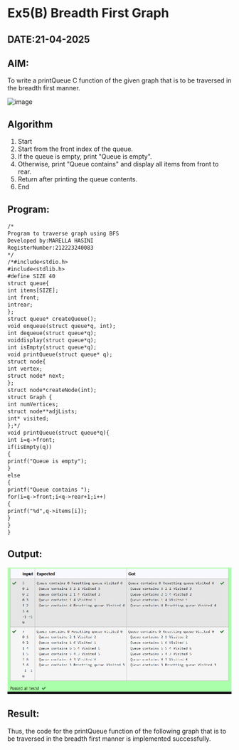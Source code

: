 # Ex5(B) Breadth First Graph
## DATE:21-04-2025
## AIM:
To write a printQueue C function of the given graph that is to be traversed in the breadth first manner.

![image](https://github.com/user-attachments/assets/f483f48c-6af0-4027-a993-01c108a50933)


## Algorithm
1. Start
2. Start from the front index of the queue.
3. If the queue is empty, print "Queue is empty".
4. Otherwise, print "Queue contains" and display all items from front to rear.
5. Return after printing the queue contents.
6. End

## Program:
```
/*
Program to traverse graph using BFS
Developed by:MARELLA HASINI 
RegisterNumber:212223240083 
*/
/*#include<stdio.h> 
#include<stdlib.h> 
#define SIZE 40
struct queue{
int items[SIZE]; 
int front;
intrear;
};
struct queue* createQueue();
void enqueue(struct queue*q, int); 
int dequeue(struct queue*q);
voiddisplay(struct queue*q); 
int isEmpty(struct queue*q);
void printQueue(struct queue* q);
struct node{ 
int vertex;
struct node* next;
};
struct node*createNode(int); 
struct Graph {
int numVertices; 
struct node**adjLists; 
int* visited;
};*/
void printQueue(struct queue*q){ 
int i=q->front;
if(isEmpty(q))
{
printf("Queue is empty");
}
else
{
printf("Queue contains "); 
for(i=q->front;i<q->rear+1;i++)
{
printf("%d",q->items[i]);
}
}
}

```

## Output:
![alt text](image-1.png)


## Result:
Thus, the code for the printQueue function of the following graph that is to be traversed in the breadth first manner is implemented successfully.
